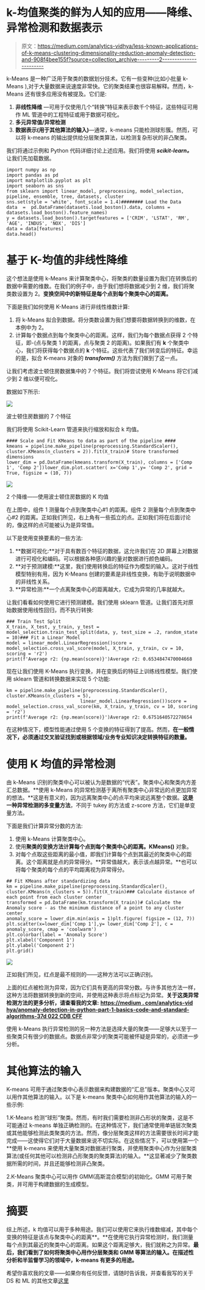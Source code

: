 # k-均值聚类的鲜为人知的应用——降维、异常检测和数据表示

> 原文：<https://medium.com/analytics-vidhya/less-known-applications-of-k-means-clustering-dimensionality-reduction-anomaly-detection-and-908f4bee155f?source=collection_archive---------2----------------------->

k-Means 是一种广泛用于聚类的数据划分技术。它有一些变种(比如小批量 k-Means ),对于大量数据来说速度非常快。它的聚类结果也很容易解释。然而，k-Means 还有很多应用没有被提及。它们是:

1.  **非线性降维** —可用于仅使用几个“转换”特征来表示数千个特征，这些特征可用作 ML 管道中的工程特征或用于数据可视化。
2.  **多元异常值/异常检测**
3.  **数据表示(用于其他算法的输入)**—通常，k-means 只能检测球形簇。然而，可以将 k-means 的输出提供给分层聚类算法，以检测复杂形状的非凸聚类。

我们将通过示例和 Python 代码详细讨论上述应用。我们将使用 ***scikit-learn。*** 让我们先加载数据。

```
import numpy as np
import pandas as pd
import matplotlib.pyplot as plt
import seaborn as sns
from sklearn import linear_model, preprocessing, model_selection, pipeline, ensemble, tree, datasets, cluster
sns.set(style = 'white', font_scale = 1.4)######## Load the Data
data  =  pd.DataFrame(datasets.load_boston().data, columns = datasets.load_boston().feature_names)
y = datasets.load_boston().targetfeatures = ['CRIM', 'LSTAT', 'RM', 'AGE', 'INDUS', 'NOX', 'DIS']
data = data[features]
data.head()
```

# 基于 K-均值的非线性降维

这个想法是使用 k-Means 来计算聚类中心，将聚类的数量设置为我们在转换后的数据中需要的维数。在我们的例子中，由于我们想将数据减少到 2 维，我们将聚类数设置为 2。**变换空间中的新特征是每个点到每个聚类中心的距离。**

下面是我们如何使用 K-Means 进行非线性维数计算:

1.  将 k-Means 拟合到数据。将分类数设置为我们想要将数据转换到的维数，在本例中为 2。
2.  计算每个数据点到每个聚类中心的距离。这样，我们为每个数据点获得 2 个特征，即-(点与聚类 1 的距离，点与聚类 2 的距离)。如果我们有 **k** 个聚类中心，我们将获得每个数据点的 **k** 个特征。这些代表了我们转变后的特征。幸运的是，拟合 K-means 对象的 ***transform()*** 方法为我们做到了这一点。

让我们考虑波士顿住房数据集中的 7 个特征。我们将尝试使用 K-Means 将它们减少到 2 维以便可视化。

数据如下所示:

![](img/9fd27e04f0ec9a3e41491347af24d879.png)

波士顿住房数据的 7 个特征

我们将使用 Scikit-Learn 管道来执行缩放和拟合 k 均值。

```
#### Scale and Fit KMeans to data as part of the pipeline ####
kmeans = pipeline.make_pipeline(preprocessing.StandardScaler(), cluster.KMeans(n_clusters = 2)).fit(X_train)# Store transformed dimensions
lower_dim = pd.DataFrame(kmeans.transform(X_train), columns = ['Comp 1', 'Comp 2'])lower_dim.plot.scatter( x='Comp 1',y= 'Comp 2', grid = True, figsize = (10, 7))
```

![](img/1705b76439ea79354f2dea36032ffafa.png)

2 个降维——使用波士顿住房数据的 K 均值

在上图中，组件 1 测量每个点到聚类中心#1 的距离。组件 2 测量每个点到聚类中心#2 的距离。正如我们所见，右上角有一些孤立的点。正如我们将在后面讨论的，像这样的点可能被认为是异常值。

以下是使用变换要素的一些方法:

1.  **数据可视化:**对于具有数百个特征的数据，这允许我们在 2D 屏幕上对数据进行可视化和编码。可以根据各种感兴趣的量对数据进行颜色编码。
2.  **对于预测建模:**这里，我们使用转换后的特征作为模型的输入。这对于线性模型特别有用，因为 K-Means 创建的要素是非线性变换，有助于说明数据中的非线性关系。
3.  **异常检测:**一个点离聚类中心的距离越大，它成为异常的几率就越大。

让我们看看如何使用它进行预测建模。我们使用 sklearn 管道。让我们首先对原始数据使用线性回归，而不执行转换:

```
### Train Test Split
X_train, X_test, y_train, y_test = model_selection.train_test_split(data, y, test_size = .2, random_state = 10)### Fit a Linear Model
model = linear_model.LinearRegression()score = model_selection.cross_val_score(model, X_train, y_train, cv = 10, scoring = 'r2')
print(f'Average r2: {np.mean(score)}')Average r2: 0.6534847470004668
```

现在让我们使用 K-Means 执行变换，并在变换后的特征上训练线性模型。我们使用 sklearn 管道和转换数据来实现 5 个功能:

```
km = pipeline.make_pipeline(preprocessing.StandardScaler(), cluster.KMeans(n_clusters = 5),
                           linear_model.LinearRegression())score = model_selection.cross_val_score(km, X_train, y_train, cv = 10, scoring = 'r2')
print(f'Average r2: {np.mean(score)}')Average r2: 0.6751640572278654
```

在这种情况下，模型性能通过使用 5 个变换的特征得到了提高。然而，**在一般情况下，必须通过交叉验证找到或根据领域/业务专业知识决定转换特征的数量。**

# **使用 K 均值的异常检测**

由 k-Means 识别的聚类中心可以被认为是数据的“代表”。聚类中心和聚类内方差汇总数据。**使用 k-Means 的异常检测基于离所有聚类中心非常远的点更加异常的想法。**这是有意义的，因为远离聚类中心的点平均来说远离整个数据。**这是一种异常检测的多变量方法**，不同于 tukey 的方法或 z-score 方法，它们是单变量方法。

下面是我们计算异常分数的方法:

1.  使用 k-Means 计算聚类中心。
2.  使用**聚类的变换方法计算每个点到每个聚类中心的距离。KMeans()** 对象。
3.  对每个点取这些距离的最小值，即我们计算每个点到其最近的聚类中心的距离。这个距离就是点的异常得分。**异常值越大，表示该点越异常。**也可以将每个聚类的每个点的平均距离视为异常得分。

```
## Fit KMeans after standardizing data
km = pipeline.make_pipeline(preprocessing.StandardScaler(), cluster.KMeans(n_clusters = 5)).fit(X_train)### Calculate distance of each point from each cluster center
transformed = pd.DataFrame(km.transform(X_train))# Calculate the Anomaly score - as the minimum distance of a point to any cluster center
anomaly_score = lower_dim.min(axis = 1)plt.figure( figsize = (12, 7))
plt.scatter(x=lower_dim['Comp 1'],y= lower_dim['Comp 2'], c = anomaly_score, cmap = 'coolwarm')
plt.colorbar(label = 'Anomaly Score')
plt.xlabel('Component 1')
plt.ylabel('Component 2')
plt.grid()
```

![](img/0f5671f8d78c85e629fd71e1bf8524b3.png)

正如我们所见，红点是最不规则的——这种方法可以正确识别。

上面的红点被检测为异常，因为它们具有更高的异常分数。与许多其他方法一样，这种方法将数据转换到新的空间，并使用这种表示将点标记为异常。**关于这类异常检测方法的更多分析，请查看我的文章:** [**https://medium . com/analytics-vid hya/anomaly-detection-in-python-part-1-basics-code-and-standard-algorithms-37d 022 CDB CFF**](/analytics-vidhya/anomaly-detection-in-python-part-1-basics-code-and-standard-algorithms-37d022cdbcff)

使用 k-Means 执行异常检测的另一种方法是选择大量的聚类——足够大以至于一些聚类只有很少的数据点。数据点非常少的聚类可能被怀疑是异常的，必须进一步分析。

# 其他算法的输入

K-means 可用于通过聚类中心表示数据来构建数据的“汇总”版本。聚类中心又可以用作其他算法的输入。以下是 k-means 聚类中心如何用作其他算法的输入的一些示例:

1.K-Means 检测“球形”聚类。然而，有时我们需要检测非凸形状的聚类，这是不可能通过 k-means 单独正确检测的。在这种情况下，我们通常使用单链层次聚类或其他能够检测此类聚类的方法。然而，像分层聚类这样的方法需要很长时间才能完成——这使得它们对于大量数据来说不切实际。在这些情况下，可以使用第一个**使用 k-means 来使用大量聚类对数据进行聚类，并使用聚类中心作为分层聚类算法(或任何其他可以检测非凸形聚类的聚类算法)的输入。**这显著减少了聚类数据所需的时间，并且还能够检测非凸聚类。

2.K-Means 聚类中心可以用作 GMM(高斯混合模型)的初始化。GMM 可用于聚类，并可用于构建数据的生成模型。

# 摘要

综上所述，k 均值可以用于多种用途。我们可以使用它来执行维数缩减，其中每个变换的特征是该点与聚类中心的距离**。**在使用它执行异常检测时，我们测量每个点到其最近的聚类中心的距离。如果这个距离足够大，我们就称之为异常。**最后，我们看到了如何将聚类中心用作分层聚类和 GMM 等算法的输入。在描述性分析和半监督学习的领域中，k-means 有更多的用途。**

希望你喜欢我的文章——如果你有任何反馈，请随时告诉我，并查看我写的关于 DS 和 ML 的其他文章[这里](https://nitishkthakur.medium.com/)